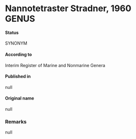 Nannotetraster Stradner, 1960 GENUS
=======

#### Status
SYNONYM

#### According to
Interim Register of Marine and Nonmarine Genera

#### Published in
null

#### Original name
null

### Remarks
null